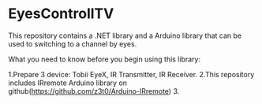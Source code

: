 # EyesControllTV
This repository contains a .NET library and a Arduino library that can be used to switching to a channel by eyes.

What you need to know before you begin using this library:

1.Prepare 3 device: Tobii EyeX, IR Transmitter, IR Receiver.
2.This repository includes IRremote Arduino library on github(https://github.com/z3t0/Arduino-IRremote)
3.
